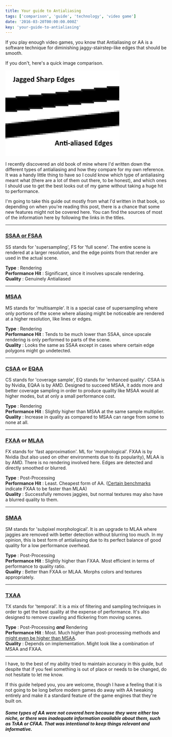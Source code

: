 ```yaml
---
title: Your guide to Antialiasing
tags: ['comparison', 'guide', 'technology', 'video game']
date: '2016-03-20T00:00:00.000Z'
key: 'your-guide-to-antialiasing'
---
```


If you play enough video games, you know that Antialiasing or AA is a software technique for diminishing jaggy-stairstep-like edges that should be smooth.

If you don't, here's a quick image comparison.

![](./aa.jpg)

I recently discovered an old book of mine where I'd written down the different types of antialiasing and how they compare for my own reference. It was a handy little thing to have so I could know which type of antialiasing meant what (there are a lot of them out there, to be honest), and which ones I should use to get the best looks out of my game without taking a huge hit to performance.

I'm going to take this guide out mostly from what I'd written in that book, so depending on when you're reading this post, there is a chance that some new features might not be covered here. You can find the sources of most of the information here by following the links in the titles.

---

### [SSAA or FSAA](https://en.wikipedia.org/wiki/Supersampling)

SS stands for 'supersampling', FS for 'full scene'.
The entire scene is rendered at a larger resolution, and the edge points from that render are used in the actual scene.

**Type** : Rendering \
**Performance Hit** : Significant, since it involves upscale rendering. \
**Quality** : Genuinely Antialiased

---

### [MSAA](https://en.wikipedia.org/wiki/Multisample_anti-aliasing)

MS stands for 'multisample'.
It is a special case of supersampling where only portions of the scene where aliasing might be noticeable are rendered at a higher resolution, like lines or edges.

**Type** : Rendering \
**Performance Hit** : Tends to be much lower than SSAA, since upscale rendering is only performed to parts of the scene. \
**Quality** : Looks the same as SSAA except in cases where certain edge polygons might go undetected.

---

### [CSAA](https://www.nvidia.com/object/coverage-sampled-aa.html) or [EQAA](http://developer.amd.com/wordpress/media/2012/10/EQAA%2520Modes%2520for%2520AMD%2520HD%25206900%2520Series%2520Cards.pdf)

CS stands for 'coverage sample', EQ stands for 'enhanced quality'.
CSAA is by Nvidia, EQAA is by AMD.
Designed to succeed MSAA, it adds more and better coverage sampling in order to produce quality like MSAA would at higher modes, but at only a small performance cost.

**Type** : Rendering \
**Performance Hit** : Slightly higher than MSAA at the same sample multiplier. \
**Quality** : Increase in quality as compared to MSAA can range from some to none at all.

---

### [FXAA](https://en.wikipedia.org/wiki/Fast_approximate_anti-aliasing) or [MLAA](http://www.hardocp.com/article/2011/07/18/nvidias_new_fxaa_antialiasing_technology/4)

FX stands for 'fast approximation'. ML for 'morphological'.
FXAA is by Nvidia (but also used on other environments due to its popularity), MLAA is by AMD.
There is no rendering involved here. Edges are detected and directly smoothed or blurred.

**Type** : Post-Processing \
**Performance Hit** : Least. Cheapest form of AA. ([Certain benchmarks](http://www.hardocp.com/image.html?image=MTMxMDIyNTU4NEVUa3NkblNuWWxfNF8yX2wuZ2lm) indicate FXAA to be faster than MLAA) \
**Quality** : Successfully removes jaggies, but normal textures may also have a blurred quality to them.

---

### [SMAA](http://www.iryoku.com/smaa/)

SM stands for 'subpixel morphological'.
It is an upgrade to MLAA where jaggies are removed with better detection without blurring too much.
In my opinion, this is best form of antialiasing due to its perfect balance of good quality for a low performance overhead.

**Type** : Post-Processing \
**Performance Hit** : Slightly higher than FXAA. Most efficient in terms of performance to quality ratio. \
**Quality** : Better than FXAA or MLAA. Morphs colors and textures appropriately.

---

### [TXAA](http://www.geforce.com/hardware/technology/txaa/technology)

TX stands for 'temporal'.
It is a mix of filtering and sampling techniques in order to get the best quality at the expense of performance. It's also designed to remove crawling and flickering from moving scenes.

**Type** : Post-Processing _**and**_ Rendering \
**Performance Hit** : Most. Much higher than post-processing methods and [might even be higher than MSAA](http://www.hardocp.com/image.html?image=MTM1Mzg4NTQ2MmN1SHJBMjd1d21fNV83X2wuanBn). \
**Quality** : Depends on implementation. Might look like a combination of MSAA and FXAA.

---

I have, to the best of my ability tried to maintain accuracy in this guide, but despite that if you feel something is out of place or needs to be changed, do not hesitate to let me know.

If this guide helped you, you are welcome, though I have a feeling that it is not going to be long before modern games do away with AA tweaking entirely and make it a standard feature of the game engines that they're built on.

##### Some types of AA were not covered here because they were either too niche, or there was inadequate information available about them, such as TrAA or CFAA. That was intentional to keep things relevant and informative.

